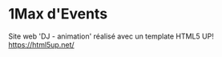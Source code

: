 # 1Max d'Events

Site web 'DJ - animation' réalisé avec un template HTML5 UP!<br>
https://html5up.net/
